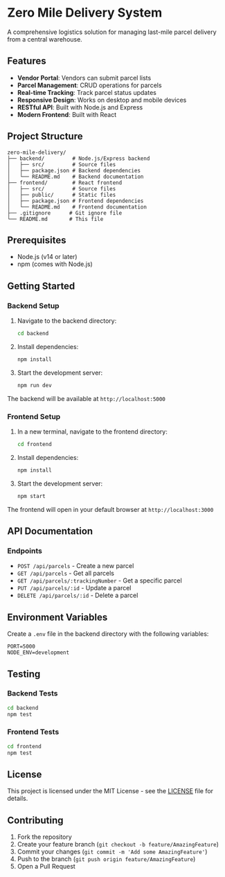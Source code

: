 # Zero Mile Delivery System

A comprehensive logistics solution for managing last-mile parcel delivery from a central warehouse.

## Features

- **Vendor Portal**: Vendors can submit parcel lists
- **Parcel Management**: CRUD operations for parcels
- **Real-time Tracking**: Track parcel status updates
- **Responsive Design**: Works on desktop and mobile devices
- **RESTful API**: Built with Node.js and Express
- **Modern Frontend**: Built with React

## Project Structure

```
zero-mile-delivery/
├── backend/         # Node.js/Express backend
│   ├── src/         # Source files
│   ├── package.json # Backend dependencies
│   └── README.md    # Backend documentation
├── frontend/        # React frontend
│   ├── src/         # Source files
│   ├── public/      # Static files
│   ├── package.json # Frontend dependencies
│   └── README.md    # Frontend documentation
├── .gitignore      # Git ignore file
└── README.md       # This file
```

## Prerequisites

- Node.js (v14 or later)
- npm (comes with Node.js)

## Getting Started

### Backend Setup

1. Navigate to the backend directory:
   ```bash
   cd backend
   ```

2. Install dependencies:
   ```bash
   npm install
   ```

3. Start the development server:
   ```bash
   npm run dev
   ```

The backend will be available at `http://localhost:5000`

### Frontend Setup

1. In a new terminal, navigate to the frontend directory:
   ```bash
   cd frontend
   ```

2. Install dependencies:
   ```bash
   npm install
   ```

3. Start the development server:
   ```bash
   npm start
   ```

The frontend will open in your default browser at `http://localhost:3000`

## API Documentation

### Endpoints

- `POST /api/parcels` - Create a new parcel
- `GET /api/parcels` - Get all parcels
- `GET /api/parcels/:trackingNumber` - Get a specific parcel
- `PUT /api/parcels/:id` - Update a parcel
- `DELETE /api/parcels/:id` - Delete a parcel

## Environment Variables

Create a `.env` file in the backend directory with the following variables:

```
PORT=5000
NODE_ENV=development
```

## Testing

### Backend Tests
```bash
cd backend
npm test
```

### Frontend Tests
```bash
cd frontend
npm test
```

## License

This project is licensed under the MIT License - see the [LICENSE](LICENSE) file for details.

## Contributing

1. Fork the repository
2. Create your feature branch (`git checkout -b feature/AmazingFeature`)
3. Commit your changes (`git commit -m 'Add some AmazingFeature'`)
4. Push to the branch (`git push origin feature/AmazingFeature`)
5. Open a Pull Request

